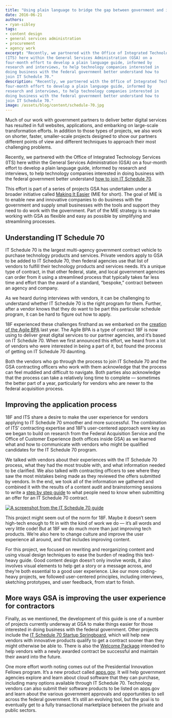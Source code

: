 ```yaml
---
title: "Using plain language to bridge the gap between government and industry"
date: 2016-06-21
authors:
- ryan-sibley
tags:
- content design
- general services administration
- procurement
- agency work
excerpt: "Recently, we partnered with the Office of Integrated Technology Services
(ITS) here within the General Services Administration (GSA) on a
four-month effort to develop a plain language guide, informed by
research and interviews, to help technology companies interested in
doing business with the federal government better understand how to
join IT Schedule 70."
description: "Recently, we partnered with the Office of Integrated Technology Services (ITS) here within the General Services Administration (GSA) on a
four-month effort to develop a plain language guide, informed by
research and interviews, to help technology companies interested in
doing business with the federal government better understand how to
join IT Schedule 70."
image: /assets/blog/content/schedule-70.jpg
---
```


Much of our work with government partners to deliver better digital
services has resulted in full websites, applications, and embarking on
large-scale transformation efforts. In addition to those types of
projects, we also work on shorter, faster, smaller-scale projects
designed to show our partners different points of view and different
techniques to approach their most challenging problems.

Recently, we partnered with the Office of Integrated Technology Services
(ITS) here within the General Services Administration (GSA) on a
four-month effort to develop a plain language guide, informed by
research and interviews, to help technology companies interested in
doing business with the federal government better understand [how to
join IT Schedule 70](http://www.gsa.gov/portal/category/100406).

This effort is part of a series of projects GSA has undertaken under a
broader initiative called [Making It
Easier](http://gsablogs.gsa.gov/gsablog/2016/04/06/gsa-making-it-easier-for-suppliers-to-do-business-with-the-government/)
(MIE for short). The goal of MIE is to enable new and innovative
companies to do business with the government and supply small businesses
with the tools and support they need to do work with the government.
Part of the MIE strategy is to make working with GSA as flexible and
easy as possible by simplifying and streamlining processes.

Understanding IT Schedule 70
----------------------------

IT Schedule 70 is the largest multi-agency government contract vehicle
to purchase technology products and services. Private vendors apply to
GSA to be added to IT Schedule 70, then federal agencies use that list
of vendors to fulfill their technology products and services needs. It’s
a unique type of contract, in that other federal, state, and local
government agencies can order from it using a streamlined process that
typically takes far less time and effort than the award of a standard,
“bespoke,” contract between an agency and company.

As we heard during interviews with vendors, it can be challenging to
understand whether IT Schedule 70 is the right program for them.
Further, after a vendor knows that they do want to be part this
particular schedule program, it can be hard to figure out how to apply.

18F experienced these challenges firsthand as we embarked on the
[creation of the Agile BPA](https://18f.gsa.gov/2015/01/08/creating-a-federal-marketplace-for-agile-delivery-services/)
last year. The Agile BPA is a type of contract 18F is now using to
deliver great digital services to our partner agencies, and it’s based
on IT Schedule 70. When we first announced this effort, we heard from a
lot of vendors who were interested in being a part of it, but found the
process of getting on IT Schedule 70 daunting.

Both the vendors who go through the process to join IT Schedule 70 and
the GSA contracting officers who work with them acknowledge that the
process can feel muddied and difficult to navigate. Both parties also
acknowledge that the process can take a relatively long time to complete
— sometimes the better part of a year, particularly for vendors who are
newer to the federal acquisition process.

Improving the application process
---------------------------------

18F and ITS share a desire to make the user experience for vendors
applying to IT Schedule 70 smoother and more successful. The combination
of ITS’ contracting expertise and 18F’s user-centered approach were key
as we began to build on research from the Federal Acquisition Service
and the Office of Customer Experience (both offices inside GSA) as we
learned what and how to communicate with vendors who might be qualified
candidates for the IT Schedule 70 program.

We talked with vendors about their experiences with the IT Schedule 70
process, what they had the most trouble with, and what information
needed to be clarified. We also talked with contracting officers to see
where they saw the most mistakes being made as they reviewed the offers
submitted by vendors. In the end, we took all of the information we
gathered and combined it with the results of a content audit and
brainstorming sessions to write a [step by step
guide](http://www.gsa.gov/portal/category/100406) to what people need
to know when submitting an offer for an IT Schedule 70 contract.

[![A screenshot from the IT Schedule 70 guide]({{site.baseurl}}/assets/blog/content/schedule-70.jpg)](http://www.gsa.gov/portal/category/100406)

This project might seem out of the norm for 18F. Maybe it doesn’t seem
high-tech enough to fit in with the kind of work we do — it’s all words
and very little code! But at 18F we do much more than just improving
tech products. We’re also here to change culture and improve the user
experience all around, and that includes improving content.

For this project, we focused on rewriting and reorganizing content and
using visual design techniques to ease the burden of reading this
text-heavy guide. Good content design doesn’t only involve words, it
also involves visual elements to help get a story or a message across,
and they’re both essential to a good user experience. Like our more
coding-heavy projects, we followed user-centered principles, including
interviews, sketching prototypes, and user feedback, from start to
finish.

More ways GSA is improving the user experience for contractors
--------------------------------------------------------------

Finally, as we mentioned, the development of this guide is one of a
number of projects currently underway at GSA to make things easier for
those interested in doing business with the federal government. Other
projects include the [IT Schedule 70 Startup Springboard](http://www.gsa.gov/portal/content/125886), which
will help new vendors with innovative products qualify to get a contract
sooner than they might otherwise be able to. There is also the [Welcome
Package](http://www.gsa.gov/portal/content/121922) intended to help
vendors with a newly awarded contract be successful and maintain their
award into the future.

One more effort worth noting comes out of the Presidential Innovation
Fellows program. It’s a new product called
[apps.gov](https://apps.gov/). It will help government agencies
explore and learn about cloud software that they can purchase, including
many options available through IT Schedule 70. Technology vendors can
also submit their software products to be listed on apps.gov and learn
about the various government approvals and opportunities to sell across
the federal government. It’s still an evolving tool, but the goal is to
eventually get to a fully transactional marketplace between the private
and public sectors.
